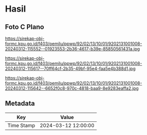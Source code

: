 # Hasil

## Foto C Plano

https://sirekap-obj-formc.kpu.go.id/f403/pemilu/ppwp/92/02/13/10/01/9202131001008-20240312-115552--01923553-2b36-4617-b39e-85850561431a.jpg

https://sirekap-obj-formc.kpu.go.id/f403/pemilu/ppwp/92/02/13/10/01/9202131001008-20240312-115617--70ff64cf-2b35-49bf-95e4-faa5e4b388d1.jpg

https://sirekap-obj-formc.kpu.go.id/f403/pemilu/ppwp/92/02/13/10/01/9202131001008-20240312-115642--6652f0c8-970c-4818-baa9-8e9283eaffa2.jpg


## Metadata

| Key        | Value               |
| ---------- | ------------------- |
| Time Stamp | 2024-03-12 12:00:00 |



